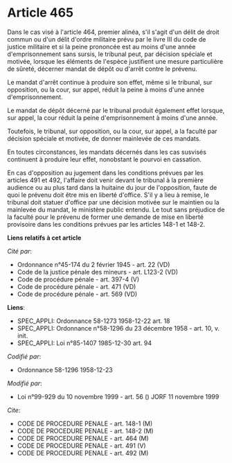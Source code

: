 # Article 465

Dans le cas visé à l'article 464, premier alinéa, s'il s'agit d'un délit de droit commun ou d'un délit d'ordre militaire
prévu par le livre III du code de justice militaire et si la peine prononcée est au moins d'une année d'emprisonnement sans
sursis, le tribunal peut, par décision spéciale et motivée, lorsque les éléments de l'espèce justifient une mesure
particulière de sûreté, décerner mandat de dépôt ou d'arrêt contre le prévenu.

Le mandat d'arrêt continue à produire son effet, même si le tribunal, sur opposition, ou la cour, sur appel, réduit la peine
à moins d'une année d'emprisonnement.

Le mandat de dépôt décerné par le tribunal produit également effet lorsque, sur appel, la cour réduit la peine
d'emprisonnement à moins d'une année.

Toutefois, le tribunal, sur opposition, ou la cour, sur appel, a la faculté par décision spéciale et motivée, de donner
mainlevée de ces mandats.

En toutes circonstances, les mandats décernés dans les cas susvisés continuent à produire leur effet, nonobstant le pourvoi
en cassation.

En cas d'opposition au jugement dans les conditions prévues par les articles 491 et 492, l'affaire doit venir devant le
tribunal à la première audience ou au plus tard dans la huitaine du jour de l'opposition, faute de quoi le prévenu doit être
mis en liberté d'office. S'il y a lieu à remise, le tribunal doit statuer d'office par une décision motivée sur le maintien
ou la mainlevée du mandat, le ministère public entendu. Le tout sans préjudice de la faculté pour le prévenu de former une
demande de mise en liberté provisoire dans les conditions prévues par les articles 148-1 et 148-2.

**Liens relatifs à cet article**

_Cité par_:

  - Ordonnance n°45-174 du 2 février 1945 - art. 22 (VD)
  - Code de la justice pénale des mineurs - art. L123-2 (VD)
  - Code de procédure pénale - art. 397-4 (V)
  - Code de procédure pénale - art. 471 (VD)
  - Code de procédure pénale - art. 569 (VD)

**Liens**:

  - SPEC_APPLI: Ordonnance 58-1273 1958-12-22 art. 18
  - SPEC_APPLI: Ordonnance n°58-1296 du 23 décembre 1958 - art. 10, v. init.
  - SPEC_APPLI: Loi n°85-1407 1985-12-30 art. 94

_Codifié par_:

  - Ordonnance 58-1296 1958-12-23

_Modifié par_:

  - Loi n°99-929 du 10 novembre 1999 - art. 56 () JORF 11 novembre 1999

_Cite_:

  - CODE DE PROCEDURE PENALE - art. 148-1 (M)
  - CODE DE PROCEDURE PENALE - art. 148-2 (M)
  - CODE DE PROCEDURE PENALE - art. 464 (M)
  - CODE DE PROCEDURE PENALE - art. 491 (V)
  - CODE DE PROCEDURE PENALE - art. 492 (M)
